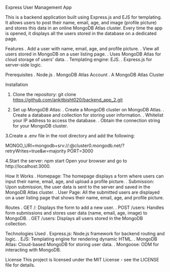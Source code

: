 Express User Management App

This is a backend application built using Express.js and EJS for templating. It allows users to post their name, email, age, and image (profile picture) and stores this data in an online MongoDB Atlas cluster. Every time the app is opened, it displays all the users stored in the database on a dedicated page.

Features
. Add a user with name, email, age, and profile picture.
. View all users stored in MongoDB on a user listing page.
. Uses MongoDB Atlas for cloud storage of users' data.
. Templating engine: EJS.
. Express.js for server-side logic.

Prerequisites
. Node.js
. MongoDB Atlas Account
. A MongoDB Atlas Cluster

Installation
1. Clone the repository:
git clone https://github.com/ankitbisht020/backend_app_2.git

2. Set up MongoDB Atlas:
. Create a MongoDB cluster on MongoDB Atlas.
. Create a database and collection for storing user information.
. Whitelist your IP address to access the database.
. Obtain the connection string for your MongoDB cluster.

3.Create a .env file in the root directory and add the following:

MONGO_URI=mongodb+srv://<username>:<password>@cluster0.mongodb.net/<database>?retryWrites=true&w=majority
PORT=3000

4.Start the server:
npm start
Open your browser and go to http://localhost:3000.

How It Works
. Homepage: The homepage displays a form where users can input their name, email, age, and upload a profile picture.
. Submission: Upon submission, the user data is sent to the server and saved in the MongoDB Atlas cluster.
. User Page: All the submitted users are displayed on a user listing page that shows their name, email, age, and profile picture.

Routes
. GET /: Displays the form to add a new user.
. POST /users: Handles form submissions and stores user data (name, email, age, image) to MongoDB.
. GET /users: Displays all users stored in the MongoDB collection.

Technologies Used
. Express.js: Node.js framework for backend routing and logic.
. EJS: Templating engine for rendering dynamic HTML.
. MongoDB Atlas: Cloud-based MongoDB for storing user data.
. Mongoose: ODM for interacting with MongoDB.


License
This project is licensed under the MIT License - see the LICENSE file for details.

